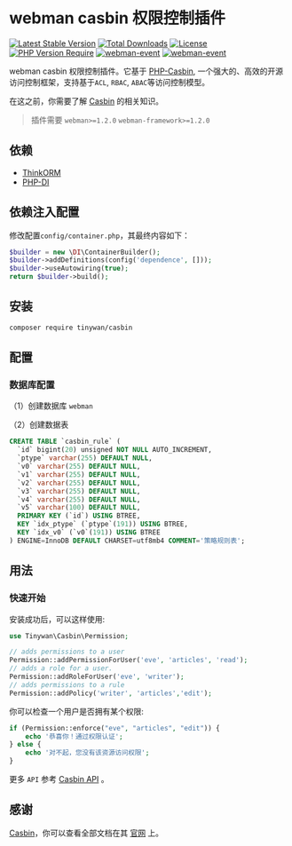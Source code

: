# webman casbin 权限控制插件

[![Latest Stable Version](http://poser.pugx.org/tinywan/casbin/v)](https://packagist.org/packages/tinywan/casbin) 
[![Total Downloads](http://poser.pugx.org/tinywan/casbin/downloads)](https://packagist.org/packages/tinywan/casbin) 
[![License](http://poser.pugx.org/tinywan/casbin/license)](https://packagist.org/packages/tinywan/casbin) 
[![PHP Version Require](http://poser.pugx.org/tinywan/casbin/require/php)](https://packagist.org/packages/tinywan/casbin)
[![webman-event](https://img.shields.io/github/last-commit/tinywan/casbin/main)]()
[![webman-event](https://img.shields.io/github/v/tag/tinywan/casbin?color=ff69b4)]()

webman casbin 权限控制插件。它基于 [PHP-Casbin](https://github.com/php-casbin/php-casbin), 一个强大的、高效的开源访问控制框架，支持基于`ACL`, `RBAC`, `ABAC`等访问控制模型。

在这之前，你需要了解 [Casbin](https://github.com/php-casbin/php-casbin) 的相关知识。

> 插件需要 `webman>=1.2.0` `webman-framework>=1.2.0`

## 依赖

- [ThinkORM](https://github.com/top-think/think-orm)
- [PHP-DI](https://github.com/PHP-DI/PHP-DI)

## 依赖注入配置

修改配置`config/container.php`，其最终内容如下：

```php
$builder = new \DI\ContainerBuilder();
$builder->addDefinitions(config('dependence', []));
$builder->useAutowiring(true);
return $builder->build();
```

## 安装

```sh
composer require tinywan/casbin
```

## 配置

### 数据库配置

（1）创建数据库 `webman`

（2）创建数据表

```sql
CREATE TABLE `casbin_rule` (
  `id` bigint(20) unsigned NOT NULL AUTO_INCREMENT,
  `ptype` varchar(255) DEFAULT NULL,
  `v0` varchar(255) DEFAULT NULL,
  `v1` varchar(255) DEFAULT NULL,
  `v2` varchar(255) DEFAULT NULL,
  `v3` varchar(255) DEFAULT NULL,
  `v4` varchar(255) DEFAULT NULL,
  `v5` varchar(100) DEFAULT NULL,
  PRIMARY KEY (`id`) USING BTREE,
  KEY `idx_ptype` (`ptype`(191)) USING BTREE,
  KEY `idx_v0` (`v0`(191)) USING BTREE
) ENGINE=InnoDB DEFAULT CHARSET=utf8mb4 COMMENT='策略规则表';
```

## 用法

### 快速开始

安装成功后，可以这样使用:

```php
use Tinywan\Casbin\Permission;

// adds permissions to a user
Permission::addPermissionForUser('eve', 'articles', 'read');
// adds a role for a user.
Permission::addRoleForUser('eve', 'writer');
// adds permissions to a rule
Permission::addPolicy('writer', 'articles','edit');
```

你可以检查一个用户是否拥有某个权限:

```php
if (Permission::enforce("eve", "articles", "edit")) {
    echo '恭喜你！通过权限认证';
} else {
    echo '对不起，您没有该资源访问权限';
}
```

更多 `API` 参考 [Casbin API](https://casbin.org/docs/en/management-api) 。

## 感谢

[Casbin](https://github.com/php-casbin/php-casbin)，你可以查看全部文档在其 [官网](https://casbin.org/) 上。
